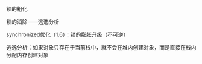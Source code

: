 





锁的粗化

锁的消除——逃逸分析

synchronized优化（1.6）：锁的膨胀升级（不可逆）



逃逸分析：如果对象只存在于当前栈中，就不会在堆内创建对象，而是直接在栈内分配内存创建对象